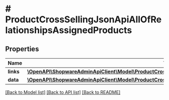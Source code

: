 # # ProductCrossSellingJsonApiAllOfRelationshipsAssignedProducts

## Properties

Name | Type | Description | Notes
------------ | ------------- | ------------- | -------------
**links** | [**\OpenAPI\ShopwareAdminApiClient\Model\ProductCrossSellingJsonApiAllOfRelationshipsAssignedProductsLinks**](ProductCrossSellingJsonApiAllOfRelationshipsAssignedProductsLinks.md) |  | [optional]
**data** | [**\OpenAPI\ShopwareAdminApiClient\Model\ProductCrossSellingJsonApiAllOfRelationshipsAssignedProductsData[]**](ProductCrossSellingJsonApiAllOfRelationshipsAssignedProductsData.md) |  | [optional]

[[Back to Model list]](../../README.md#models) [[Back to API list]](../../README.md#endpoints) [[Back to README]](../../README.md)
